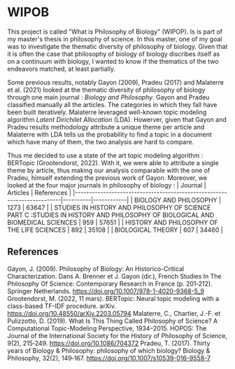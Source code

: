 # WIPOB
This project is called "What is Philosophy of Biology" (WIPOP). Is is part of my master's thesis in philosophy of science. In this master, one of my goal was to investigate the thematic diversity of philosophy of biology. Given that it is often the case that philosophy of biology of biology discribes itself as on a continuum with biology, I wanted to know if the thematics of the two endeavors matched, at least partially. 

Some previous results, notably Gayon (2009), Pradeu (2017) and Malaterre et al. (2021) looked at the thematic diversity of philosophy of biology through one main journal : _Biology and Philosophy_. Gayon and Pradeu classified manually all the articles. The categories in which they fall have been built iteratively. Malaterre leveraged well-known topic modeling algorithm _Latent Dirichilet Allocation_ (LDA). Howerver, given that Gayon and Pradeu results methodology attribute a unique theme per article and Malaterre with LDA tells us the probability to find a topic in a document which have many of them, the two analysis are hard to compare. 

Thus me decided to use a state of the art topic modeling algorithm : BERTopic (Grootendorst, 2022). With it, we were able to attribute a single theme by article, thus making our analysis comparable with the one of Pradeu, himself extending the previous work of Gayon. Moreover, we looked at the four major journals in philosophy of biology : 
| Journal                                                                 | Articles | References |
|-------------------------------------------------------------------------|----------|------------|
| BIOLOGY AND PHILOSOPHY                                                  | 1273     | 63647      |
| STUDIES IN HISTORY AND PHILOSOPHY OF SCIENCE PART C :STUDIES IN HISTORY AND PHILOSOPHY OF BIOLOGICAL AND BIOMEDICAL SCIENCES | 959      | 57651      |
| HISTORY AND PHILOSOPHY OF THE LIFE SCIENCES                             | 892      | 35108      |
| BIOLOGICAL THEORY                                                       | 607      | 34460      |



## References 
Gayon, J. (2009). Philosophy of Biology: An Historico-Critical Characterization. Dans A. Brenner et J. Gayon (dir.), French Studies In The Philosophy Of Science: Contemporary Research in France (p. 201‑212). Springer Netherlands. https://doi.org/10.1007/978-1-4020-9368-5_9
Grootendorst, M. (2022, 11 mars). BERTopic: Neural topic modeling with a class-based TF-IDF procedure. arXiv. https://doi.org/10.48550/arXiv.2203.05794
Malaterre, C., Chartier, J.-F. et Pulizzotto, D. (2019). What Is This Thing Called Philosophy of Science? A Computational Topic-Modeling Perspective, 1934–2015. HOPOS: The Journal of the International Society for the History of Philosophy of Science, 9(2), 215‑249. https://doi.org/10.1086/704372
Pradeu, T. (2017). Thirty years of Biology & Philosophy: philosophy of which biology? Biology & Philosophy, 32(2), 149‑167. https://doi.org/10.1007/s10539-016-9558-7
